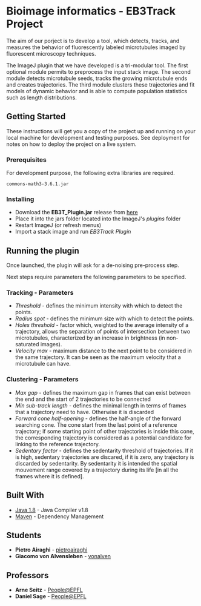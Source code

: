 # Bioimage informatics - EB3Track Project

The aim of our porject is to develop a tool, which detects, tracks, and measures the behavior of fluorescently labeled microtubules imaged by fluorescent microscopy techniques.

The ImageJ plugin that we have developed is a tri-modular tool. The first optional module permits to preprocess the input stack image. The second module detects microtubule seeds, tracks the growing microtubule ends and creates trajectories. The third module clusters these trajectories and fit models of dynamic behavior and is able to compute population statistics such as length distributions.

## Getting Started

These instructions will get you a copy of the project up and running on your local machine for development and testing purposes. See deployment for notes on how to deploy the project on a live system.

### Prerequisites

For development purpose, the following extra libraries are required.

```
commons-math3-3.6.1.jar
```

### Installing

 - Download the **EB3T_Plugin.jar** release from [here](https://github.com/vonalven/Microtubule_tracking/releases)
 - Place it into the jars folder located into the ImageJ's *plugins* folder 
 - Restart ImageJ (or refresh menus)
 - Import a stack image and run *EB3Track Plugin*

## Running the plugin

Once launched, the plugin will ask for a de-noising pre-process step. 

Next steps require parameters the following parameters to be specified.

### Tracking - Parameters

 * *Threshold* - defines the minimum intensity with which to detect the points.
 * *Radius spot* - defines the minimum size with which to detect the points.
 * *Holes threshold* - factor which, weighted to the average intensity of a trajectory, allows the separation of points of intersection between two microtubules, characterized by an increase in brightness (in non-saturated images).
 * *Velocity max* - maximum distance to the next point to be considered in the same trajectory. It can be seen as the maximum velocity that a microtubule can have.  


### Clustering - Parameters

 * *Max gap* - defines the maximum gap in frames that can exist between the end and the start of 2 trajectories to be connected
 * *Min sub-track length* - defines the minimal length in terms of frames that a trajectory need to have. Otherwise it is discarded
 * *Forward cone half-opening* - defines the half-angle of the forward searching cone. The cone start from the last point of a reference trajectory; if some starting point of other trajectories is inside this cone, the corresponding trajectory is considered as a potential candidate for linking to the reference trajectory.
 * *Sedentary factor* - defines the sedentarity threshold of trajectories. If it is high, sedentary trajectories are discared, if it is zero, any trajectory is discarded by sedentarity. By sedentarity it is intended the spatial mouvement range covered by a trajectory during its life [in all the frames where it is defined].



## Built With

* [Java 1.8](http://www.dropwizard.io/1.0.2/docs/) - Java Compiler v1.8
* [Maven](https://maven.apache.org/) - Dependency Management

## Students

* **Pietro Airaghi** - [pietroairaghi](https://github.com/pietroairaghi)
* **Giacomo von Alvensleben** - [vonalven](https://github.com/vonalven)

## Professors

* **Arne Seitz** - [People@EPFL](https://people.epfl.ch/arne.seitz)
* **Daniel Sage** - [People@EPFL](https://people.epfl.ch/daniel.sage)

